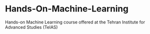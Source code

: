 # Hands-On-Machine-Learning
Hands-on Machine Learning course offered at the Tehran Institute for Advanced Studies (TeIAS)
